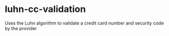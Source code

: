luhn-cc-validation
==================

Uses the Luhn algorithm to validate a credit card number and security code by the provider